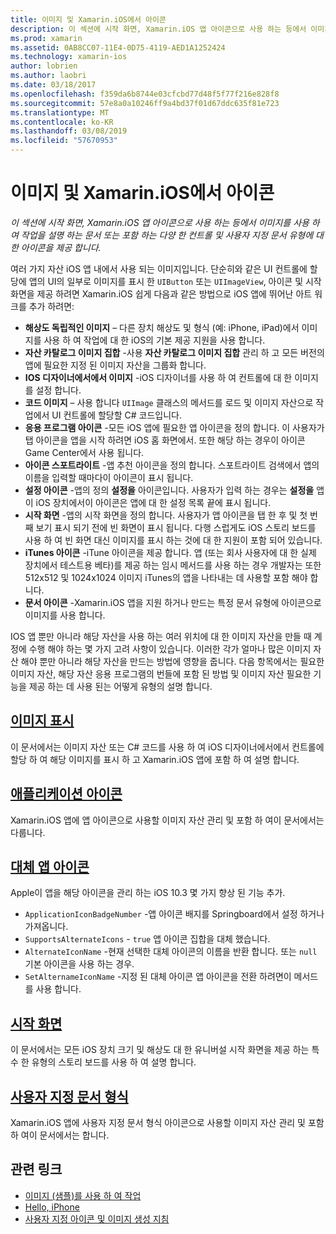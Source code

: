 ```yaml
---
title: 이미지 및 Xamarin.iOS에서 아이콘
description: 이 섹션에 시작 화면, Xamarin.iOS 앱 아이콘으로 사용 하는 등에서 이미지를 사용 하 여 작업을 설명 하는 문서 또는 포함 하는 다양 한 컨트롤 및 사용자 지정 문서 유형에 대 한 아이콘을 제공 합니다.
ms.prod: xamarin
ms.assetid: 0AB8CC07-11E4-0D75-4119-AED1A1252424
ms.technology: xamarin-ios
author: lobrien
ms.author: laobri
ms.date: 03/18/2017
ms.openlocfilehash: f359da6b8744e03cfcbd77d48f5f77f216e828f8
ms.sourcegitcommit: 57e8a0a10246ff9a4bd37f01d67ddc635f81e723
ms.translationtype: MT
ms.contentlocale: ko-KR
ms.lasthandoff: 03/08/2019
ms.locfileid: "57670953"
---
```

# <a name="images-and-icons-in-xamarinios"></a>이미지 및 Xamarin.iOS에서 아이콘

_이 섹션에 시작 화면, Xamarin.iOS 앱 아이콘으로 사용 하는 등에서 이미지를 사용 하 여 작업을 설명 하는 문서 또는 포함 하는 다양 한 컨트롤 및 사용자 지정 문서 유형에 대 한 아이콘을 제공 합니다._

여러 가지 자산 iOS 앱 내에서 사용 되는 이미지입니다. 단순히와 같은 UI 컨트롤에 할당에 앱의 UI의 일부로 이미지를 표시 한 `UIButton` 또는 `UIImageView`, 아이콘 및 시작 화면을 제공 하려면 Xamarin.iOS 쉽게 다음과 같은 방법으로 iOS 앱에 뛰어난 아트 워크를 추가 하려면: 

- **해상도 독립적인 이미지** – 다른 장치 해상도 및 형식 (예: iPhone, iPad)에서 이미지를 사용 하 여 작업에 대 한 iOS의 기본 제공 지원을 사용 합니다.
- **자산 카탈로그 이미지 집합** -사용 **자산 카탈로그 이미지 집합** 관리 하 고 모든 버전의 앱에 필요한 지정 된 이미지 자산을 그룹화 합니다.
- **IOS 디자이너에서에서 이미지** -iOS 디자이너를 사용 하 여 컨트롤에 대 한 이미지를 설정 합니다.
- **코드 이미지** – 사용 합니다 `UIImage` 클래스의 메서드를 로드 및 이미지 자산으로 작업에서 UI 컨트롤에 할당할 C# 코드입니다.
- **응용 프로그램 아이콘** -모든 iOS 앱에 필요한 앱 아이콘을 정의 합니다. 이 사용자가 탭 아이콘을 앱을 시작 하려면 iOS 홈 화면에서. 또한 해당 하는 경우이 아이콘 Game Center에서 사용 됩니다.
- **아이콘 스포트라이트** -앱 추천 아이콘을 정의 합니다. 스포트라이트 검색에서 앱의 이름을 입력할 때마다이 아이콘이 표시 됩니다.
- **설정 아이콘** -앱의 정의 **설정을** 아이콘입니다. 사용자가 입력 하는 경우는 **설정을** 앱이 iOS 장치에서이 아이콘은 앱에 대 한 설정 목록 끝에 표시 됩니다. 
- **시작 화면** -앱의 시작 화면을 정의 합니다. 사용자가 앱 아이콘을 탭 한 후 및 첫 번째 보기 표시 되기 전에 빈 화면이 표시 됩니다. 다행 스럽게도 iOS 스토리 보드를 사용 하 여 빈 화면 대신 이미지를 표시 하는 것에 대 한 지원이 포함 되어 있습니다. 
- **iTunes 아이콘** -iTune 아이콘을 제공 합니다. 앱 (또는 회사 사용자에 대 한 실제 장치에서 테스트용 베타)를 제공 하는 임시 메서드를 사용 하는 경우 개발자는 또한 512x512 및 1024x1024 이미지 iTunes의 앱을 나타내는 데 사용할 포함 해야 합니다.
- **문서 아이콘** -Xamarin.iOS 앱을 지원 하거나 만드는 특정 문서 유형에 아이콘으로 이미지를 사용 합니다.

IOS 앱 뿐만 아니라 해당 자산을 사용 하는 여러 위치에 대 한 이미지 자산을 만들 때 계정에 수행 해야 하는 몇 가지 고려 사항이 있습니다. 이러한 각가 얼마나 많은 이미지 자산 해야 뿐만 아니라 해당 자산을 만드는 방법에 영향을 줍니다. 다음 항목에서는 필요한 이미지 자산, 해당 자산 응용 프로그램의 번들에 포함 된 방법 및 이미지 자산 필요한 기능을 제공 하는 데 사용 된는 어떻게 유형의 설명 합니다.


## <a name="displaying-an-imageiosapp-fundamentalsimages-iconsdisplaying-an-imagemd"></a>[이미지 표시](~/ios/app-fundamentals/images-icons/displaying-an-image.md)

이 문서에서는 이미지 자산 또는 C# 코드를 사용 하 여 iOS 디자이너에서에서 컨트롤에 할당 하 여 해당 이미지를 표시 하 고 Xamarin.iOS 앱에 포함 하 여 설명 합니다.

## <a name="application-iconsiosapp-fundamentalsimages-iconsapp-iconsmd"></a>[애플리케이션 아이콘](~/ios/app-fundamentals/images-icons/app-icons.md)

Xamarin.iOS 앱에 앱 아이콘으로 사용할 이미지 자산 관리 및 포함 하 여이 문서에서는 다룹니다.

## <a name="alternate-app-iconsiosapp-fundamentalsimages-iconsalternate-app-iconsmd"></a>[대체 앱 아이콘](~/ios/app-fundamentals/images-icons/alternate-app-icons.md)

Apple이 앱을 해당 아이콘을 관리 하는 iOS 10.3 몇 가지 향상 된 기능 추가.

 - `ApplicationIconBadgeNumber` -앱 아이콘 배지를 Springboard에서 설정 하거나 가져옵니다.
 - `SupportsAlternateIcons` - `true` 앱 아이콘 집합을 대체 했습니다.
 - `AlternateIconName` -현재 선택한 대체 아이콘의 이름을 반환 합니다. 또는 `null` 기본 아이콘을 사용 하는 경우.
 - `SetAlternameIconName` -지정 된 대체 아이콘 앱 아이콘을 전환 하려면이 메서드를 사용 합니다.


## <a name="launch-screensiosapp-fundamentalsimages-iconslaunch-screensmd"></a>[시작 화면](~/ios/app-fundamentals/images-icons/launch-screens.md)

이 문서에서는 모든 iOS 장치 크기 및 해상도 대 한 유니버설 시작 화면을 제공 하는 특수 한 유형의 스토리 보드를 사용 하 여 설명 합니다.

## <a name="custom-document-typesiosapp-fundamentalsimages-iconscustom-document-typesmd"></a>[사용자 지정 문서 형식](~/ios/app-fundamentals/images-icons/custom-document-types.md)

Xamarin.iOS 앱에 사용자 지정 문서 형식 아이콘으로 사용할 이미지 자산 관리 및 포함 하 여이 문서에서는 합니다.



## <a name="related-links"></a>관련 링크

- [이미지 (샘플)를 사용 하 여 작업](https://developer.xamarin.com/samples/WorkingWithImages/)
- [Hello, iPhone](~/ios/get-started/hello-ios/index.md)
- [사용자 지정 아이콘 및 이미지 생성 지침](https://developer.apple.com/library/ios/#documentation/UserExperience/Conceptual/MobileHIG/IconsImages/IconsImages.html)
